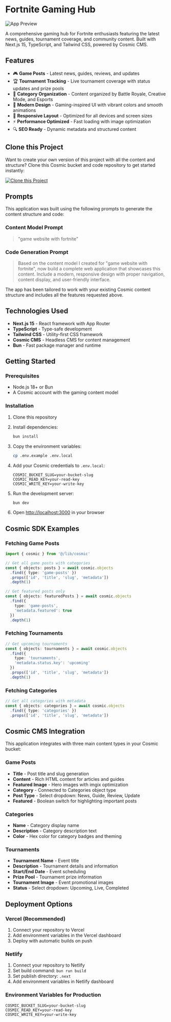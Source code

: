 # Fortnite Gaming Hub

![App Preview](https://imgix.cosmicjs.com/88ab7900-a045-11ed-81f2-f50e185dd248-78A265wPiO4.jpg?w=1200&h=300&fit=crop&auto=format,compress)

A comprehensive gaming hub for Fortnite enthusiasts featuring the latest news, guides, tournament coverage, and community content. Built with Next.js 15, TypeScript, and Tailwind CSS, powered by Cosmic CMS.

## Features

- 🎮 **Game Posts** - Latest news, guides, reviews, and updates
- 🏆 **Tournament Tracking** - Live tournament coverage with status updates and prize pools
- 📂 **Category Organization** - Content organized by Battle Royale, Creative Mode, and Esports
- 🎨 **Modern Design** - Gaming-inspired UI with vibrant colors and smooth animations
- 📱 **Responsive Layout** - Optimized for all devices and screen sizes
- ⚡ **Performance Optimized** - Fast loading with image optimization
- 🔍 **SEO Ready** - Dynamic metadata and structured content

## Clone this Project

Want to create your own version of this project with all the content and structure? Clone this Cosmic bucket and code repository to get started instantly:

[![Clone this Project](https://img.shields.io/badge/Clone%20this%20Project-29abe2?style=for-the-badge&logo=cosmic&logoColor=white)](https://app.cosmicjs.com/projects/new?clone_bucket=68d6dd88e4b13704227fb975&clone_repository=68d6df0ae4b13704227fb994)

## Prompts

This application was built using the following prompts to generate the content structure and code:

### Content Model Prompt

> "game website with fortnite"

### Code Generation Prompt

> Based on the content model I created for "game website with fortnite", now build a complete web application that showcases this content. Include a modern, responsive design with proper navigation, content display, and user-friendly interface.

The app has been tailored to work with your existing Cosmic content structure and includes all the features requested above.

## Technologies Used

- **Next.js 15** - React framework with App Router
- **TypeScript** - Type-safe development
- **Tailwind CSS** - Utility-first CSS framework
- **Cosmic CMS** - Headless CMS for content management
- **Bun** - Fast package manager and runtime

## Getting Started

### Prerequisites

- Node.js 18+ or Bun
- A Cosmic account with the gaming content model

### Installation

1. Clone this repository
2. Install dependencies:
   ```bash
   bun install
   ```

3. Copy the environment variables:
   ```bash
   cp .env.example .env.local
   ```

4. Add your Cosmic credentials to `.env.local`:
   ```
   COSMIC_BUCKET_SLUG=your-bucket-slug
   COSMIC_READ_KEY=your-read-key
   COSMIC_WRITE_KEY=your-write-key
   ```

5. Run the development server:
   ```bash
   bun dev
   ```

6. Open [http://localhost:3000](http://localhost:3000) in your browser

## Cosmic SDK Examples

### Fetching Game Posts
```typescript
import { cosmic } from '@/lib/cosmic'

// Get all game posts with categories
const { objects: posts } = await cosmic.objects
  .find({ type: 'game-posts' })
  .props(['id', 'title', 'slug', 'metadata'])
  .depth(1)

// Get featured posts only
const { objects: featuredPosts } = await cosmic.objects
  .find({ 
    type: 'game-posts',
    'metadata.featured': true 
  })
  .depth(1)
```

### Fetching Tournaments
```typescript
// Get upcoming tournaments
const { objects: tournaments } = await cosmic.objects
  .find({ 
    type: 'tournaments',
    'metadata.status.key': 'upcoming'
  })
  .props(['id', 'title', 'slug', 'metadata'])
  .depth(1)
```

### Fetching Categories
```typescript
// Get all categories with metadata
const { objects: categories } = await cosmic.objects
  .find({ type: 'categories' })
  .props(['id', 'title', 'slug', 'metadata'])
```

## Cosmic CMS Integration

This application integrates with three main content types in your Cosmic bucket:

### Game Posts
- **Title** - Post title and slug generation
- **Content** - Rich HTML content for articles and guides  
- **Featured Image** - Hero images with imgix optimization
- **Category** - Connected to Categories object type
- **Post Type** - Select dropdown: News, Guide, Review, Update
- **Featured** - Boolean switch for highlighting important posts

### Categories
- **Name** - Category display name
- **Description** - Category description text
- **Color** - Hex color for category badges and theming

### Tournaments  
- **Tournament Name** - Event title
- **Description** - Tournament details and information
- **Start/End Date** - Event scheduling
- **Prize Pool** - Tournament prize information
- **Tournament Image** - Event promotional images
- **Status** - Select dropdown: Upcoming, Live, Completed

## Deployment Options

### Vercel (Recommended)
1. Connect your repository to Vercel
2. Add environment variables in the Vercel dashboard
3. Deploy with automatic builds on push

### Netlify
1. Connect your repository to Netlify
2. Set build command: `bun run build`
3. Set publish directory: `.next`
4. Add environment variables in Netlify dashboard

### Environment Variables for Production
```
COSMIC_BUCKET_SLUG=your-bucket-slug
COSMIC_READ_KEY=your-read-key
COSMIC_WRITE_KEY=your-write-key
```
<!-- README_END -->